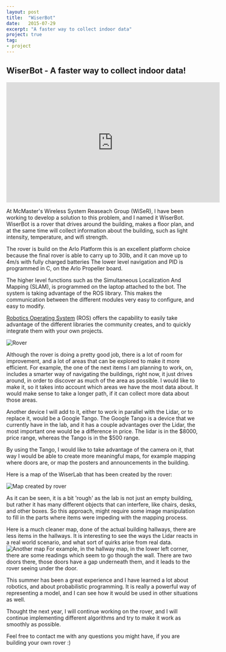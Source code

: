 ```yaml
---
layout: post
title:  "WiserBot"
date:   2015-07-29
excerpt: "A faster way to collect indoor data"
project: true
tag:
- project
---
```


## WiserBot - A faster way to collect indoor data!

<iframe width="560" height="315" src="https://www.youtube.com/watch?v=zxxfx1js2aI" frameborder="0" allowfullscreen></iframe>

At McMaster's Wireless System Reaseach Group (WiSeR), I have been working to develop a solution to this problem, and I named it WiserBot. 
WiserBot is a rover that drives around the building, makes a floor plan, and at the same time will collect information about the building, such as light intensity, temperature, and wifi strength.

The rover is build on the Arlo Platform this is an excellent platform choice because the final rover is able to carry up to 30lb, and it can move up to 4m/s with fully charged batteries
The lower level navigation and PID is programmed in C, on the Arlo Propeller board.

The higher level functions such as the Simultaneous Localization And Mapping (SLAM), is programmed on the laptop attached to the bot. 
The system is taking advantage of the ROS library. This makes the communication between the different modules very easy to configure, and easy to modify.

[Robotics Operating System](http://www.ros.org/) (ROS) offers the capability to easily take advantage of the different libraries the community creates, and to quickly integrate them with your own projects.

![Rover](https://3.bp.blogspot.com/-W6ytQL7dsbo/V6eMUiH_wrI/AAAAAAAAAmM/pRpC-5JZwJoP0RvCGSWql21QQdkfeLWPACK4B/s1600/IMG_0413.jpg)

Although the rover is doing a pretty good job, there is a lot of room for improvement, and a lot of areas that can be explored to make it more efficient.
For example, the one of the next items I am planning to work, on, includes a smarter way of navigating the buildings, right now, it just drives around, in order to discover as much of the area as possible.
I would like to make it, so it takes into account which areas we have the most data about. It would make sense to take a longer path, if it can collect more data about those areas.

Another device I will add to it, either to work in parallel with the Lidar, or to replace it, would be a Google Tango.
The Google Tango is a device that we currently have in the lab, and it has a couple advantages over the Lidar, the most important one would be a difference in price. The lidar is in the $8000, price range, whereas the Tango is in the $500 range.

By using the Tango, I would like to take advantage of the camera on it, that way I would be able to create more meaningful maps, for example mapping where doors are, or map the posters and announcements in the building.

Here is a map of the WiserLab that has been created by the rover:

![Map created by rover](https://4.bp.blogspot.com/-OqDPoCHnGZQ/V6eN0tGMPTI/AAAAAAAAAmY/MDxCQd3BiCwqhouS4muPRlYF9jXVdJ57ACK4B/s1600/Screenshot%2Bfrom%2B2016-07-21%2B09-10-23.png)

As it can be seen, it is a bit 'rough' as the lab is not just an empty building, but rather it has many different objects that can interfere, like chairs, desks, and other boxes. So this approach, might require some image manipulation to fill in the parts where items were impeding with the mapping process.

Here is a much cleaner map, done of the actual building hallways, there are less items in the hallways.
It is interesting to see the ways the Lidar reacts in a real world scenario, and what sort of quirks arise from real data.
![Another map](https://3.bp.blogspot.com/--rUIorTwXvo/V6eOeD-V5XI/AAAAAAAAAmg/Vyi-tNWliOYdlKy6hkhJd6T3Xm6I3_2MACK4B/s1600/Screenshot%2Bfrom%2B2016-07-21%2B09-12-03%2B%25281%2529.png)
For example, in the hallway map, in the lower left corner, there are some readings which seem to go though the wall. There are two doors there, those doors have a gap underneath them, and it leads to the rover seeing under the door.

This summer has been a great experience and I have learned a lot about robotics, and about probabilistic programming.
It is really a powerful way of representing a model, and I can see how it would be used in other situations as well.

Thought the next year, I will continue working on the rover, and I will continue implementing different algorithms and try to make it work as smoothly as possible.

Feel free to contact me with any questions you might have, if you are building your own rover :)
